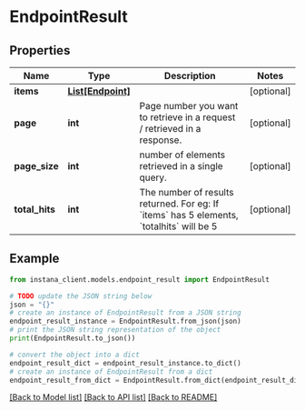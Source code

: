 # EndpointResult


## Properties

Name | Type | Description | Notes
------------ | ------------- | ------------- | -------------
**items** | [**List[Endpoint]**](Endpoint.md) |  | [optional] 
**page** | **int** | Page number you want to retrieve in a request / retrieved in a response. | [optional] 
**page_size** | **int** | number of elements retrieved in a single query. | [optional] 
**total_hits** | **int** | The number of results returned. For eg: If &#x60;items&#x60; has 5 elements, &#x60;totalhits&#x60; will be 5 | [optional] 

## Example

```python
from instana_client.models.endpoint_result import EndpointResult

# TODO update the JSON string below
json = "{}"
# create an instance of EndpointResult from a JSON string
endpoint_result_instance = EndpointResult.from_json(json)
# print the JSON string representation of the object
print(EndpointResult.to_json())

# convert the object into a dict
endpoint_result_dict = endpoint_result_instance.to_dict()
# create an instance of EndpointResult from a dict
endpoint_result_from_dict = EndpointResult.from_dict(endpoint_result_dict)
```
[[Back to Model list]](../README.md#documentation-for-models) [[Back to API list]](../README.md#documentation-for-api-endpoints) [[Back to README]](../README.md)


